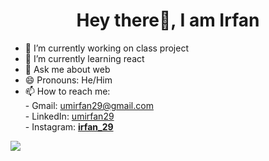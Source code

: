 ### <h1 style="text-align: center;">Hey there👋, I am Irfan</h1>



- 🔭 I’m currently working on class project
- 🌱 I’m currently learning react
- 💬 Ask me about web
- 😄 Pronouns: He/Him
- 📫 How to reach me:<br> - Gmail: umirfan29@gmail.com<br>
                           - LinkedIn: <a class="footer-link" href="https://www.linkedin.com/in/umirfan29">umirfan29</a><br>
                           - Instagram: <a class="footer-link" href="https://instagram.com/__irfan_29__?igshid=YmMyMTA2M2Y=">__irfan_29__</a><br>


<img src="https://github-readme-stats.vercel.app/api?username=irfan-29&&show_icons=true&title_color=ffffff&icon_color=bb2acf&text_color=daf7dc&bg_color=151515">



<!--
- 👯 I’m looking to collaborate on ...
- 🤔 I’m looking for help with ...
-->
<!--

- ⚡ Fun fact: ...
-->
